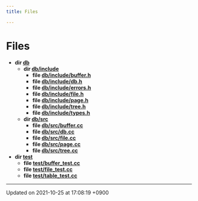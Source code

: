 ```yaml
---
title: Files

---
```


# Files




* **dir [db](/Files/dir_ce5981f09099a3fa6071b9eb8fe67a2c#dir-db)** 
    * **dir [db/include](/Files/dir_bbe96734317c80bcbdb5bcabe6c76e5b#dir-db/include)** 
        * **file [db/include/buffer.h](/Files/buffer_8h#file-buffer.h)** 
        * **file [db/include/db.h](/Files/db_8h#file-db.h)** 
        * **file [db/include/errors.h](/Files/errors_8h#file-errors.h)** 
        * **file [db/include/file.h](/Files/file_8h#file-file.h)** 
        * **file [db/include/page.h](/Files/page_8h#file-page.h)** 
        * **file [db/include/tree.h](/Files/tree_8h#file-tree.h)** 
        * **file [db/include/types.h](/Files/types_8h#file-types.h)** 
    * **dir [db/src](/Files/dir_ace9ca61355a499a01a7d4b1c073fc3f#dir-db/src)** 
        * **file [db/src/buffer.cc](/Files/buffer_8cc#file-buffer.cc)** 
        * **file [db/src/db.cc](/Files/db_8cc#file-db.cc)** 
        * **file [db/src/file.cc](/Files/file_8cc#file-file.cc)** 
        * **file [db/src/page.cc](/Files/page_8cc#file-page.cc)** 
        * **file [db/src/tree.cc](/Files/tree_8cc#file-tree.cc)** 
* **dir [test](/Files/dir_13e138d54eb8818da29c3992edef070a#dir-test)** 
    * **file [test/buffer_test.cc](/Files/buffer__test_8cc#file-buffer-test.cc)** 
    * **file [test/file_test.cc](/Files/file__test_8cc#file-file-test.cc)** 
    * **file [test/table_test.cc](/Files/table__test_8cc#file-table-test.cc)** 



-------------------------------

Updated on 2021-10-25 at 17:08:19 +0900
